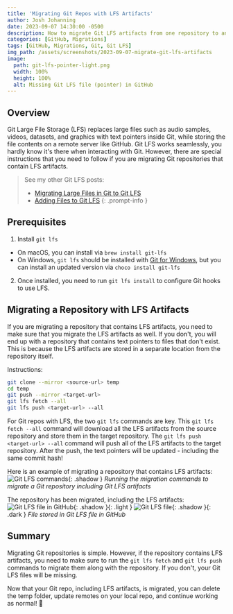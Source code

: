 ```yaml
---
title: 'Migrating Git Repos with LFS Artifacts'
author: Josh Johanning
date: 2023-09-07 14:30:00 -0500
description: How to migrate Git LFS artifacts from one repository to another
categories: [GitHub, Migrations]
tags: [GitHub, Migrations, Git, Git LFS]
img_path: /assets/screenshots/2023-09-07-migrate-git-lfs-artifacts
image:
  path: git-lfs-pointer-light.png
  width: 100%
  height: 100%
  alt: Missing Git LFS file (pointer) in GitHub
---
```


## Overview

Git Large File Storage (LFS) replaces large files such as audio samples, videos, datasets, and graphics with text pointers inside Git, while storing the file contents on a remote server like GitHub. Git LFS works seamlessly, you hardly know it's there when interacting with Git. However, there are special instructions that you need to follow if you are migrating Git repositories that contain LFS artifacts.

> See my other Git LFS posts:
> - [Migrating Large Files in Git to Git LFS](/posts/migrate-to-git-lfs/)
> - [Adding Files to Git LFS](/posts/add-files-to-git-lfs/)
{: .prompt-info }

## Prerequisites

1. Install `git lfs`
  - On macOS, you can install via `brew install git-lfs` 
  - On Windows, `git lfs` should be installed with [Git for Windows](https://gitforwindows.org/), but you can install an updated version via `choco install git-lfs`
2. Once installed, you need to run `git lfs install` to configure Git hooks to use LFS.

## Migrating a Repository with LFS Artifacts

If you are migrating a repository that contains LFS artifacts, you need to make sure that you migrate the LFS artifacts as well. If you don't, you will end up with a repository that contains text pointers to files that don't exist. This is because the LFS artifacts are stored in a separate location from the repository itself.

Instructions:

```bash
git clone --mirror <source-url> temp
cd temp
git push --mirror <target-url>
git lfs fetch --all
git lfs push <target-url> --all
```

For Git repos with LFS, the two `git lfs` commands are key. This `git lfs fetch --all` command will download all the LFS artifacts from the source repository and store them in the target repository. The `git lfs push <target-url> --all` command will push all of the LFS artifacts to the target repository. After the push, the text pointers will be updated - including the same commit hash!

Here is an example of migrating a repository that contains LFS artifacts:
![Git LFS commands](git-lfs-commands.png){: .shadow }
_Running the migration commands to migrate a Git repository including Git LFS artifacts_

The repository has been migrated, including the LFS artifacts:
![Git LFS file in GitHub](git-lfs-light.png){: .shadow }{: .light }
![Git LFS file](git-lfs-dark.png){: .shadow }{: .dark }
_File stored in Git LFS file in GitHub_

## Summary

Migrating Git repositories is simple. However, if the repository contains LFS artifacts, you need to make sure to run the `git lfs fetch` and `git lfs push` commands to migrate them along with the repository. If you don't, your Git LFS files will be missing.

Now that your Git repo, including LFS artifacts, is migrated, you can delete the temp folder, update remotes on your local repo, and continue working as normal! 🚀
